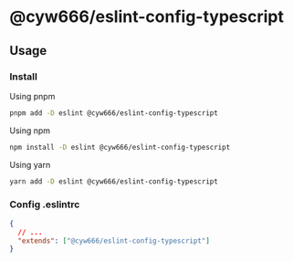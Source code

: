 # @cyw666/eslint-config-typescript

## Usage

### Install

Using pnpm

```bash
pnpm add -D eslint @cyw666/eslint-config-typescript
```

Using npm

```bash
npm install -D eslint @cyw666/eslint-config-typescript
```

Using yarn

```bash
yarn add -D eslint @cyw666/eslint-config-typescript
```

### Config .eslintrc

```json
{
  // ...
  "extends": ["@cyw666/eslint-config-typescript"]
}
```
